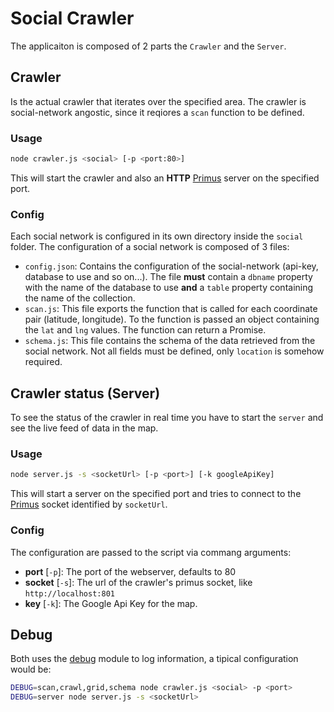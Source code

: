 # Social Crawler
The applicaiton is composed of 2 parts the `Crawler` and the `Server`.



## Crawler
Is the actual crawler that iterates over the specified area. The crawler is social-network angostic, since it reqiores a `scan` function to be defined.

### Usage
```sh
node crawler.js <social> [-p <port:80>]
```
This will start the crawler and also an **HTTP** [Primus][primus] server on the specified port.

### Config
Each social network is configured in its own directory inside the `social` folder. The configuration of a social network is composed of 3 files:

* `config.json`: Contains the configuration of the social-network (api-key, database to use and so on...). The file **must** contain a `dbname` property with the name of the database to use **and** a `table` property containing the name of the collection.
* `scan.js`: This file exports the function that is called for each coordinate pair (latitude, longitude). To the function is passed an object containing the `lat` and `lng` values. The function can return a Promise.
* `schema.js`: This file contains the schema of the data retrieved from the social network. Not all fields must be defined, only `location` is somehow required.




## Crawler status (Server)
To see the status of the crawler in real time you have to start the `server` and see the live feed of data in the map.

### Usage
```sh
node server.js -s <socketUrl> [-p <port>] [-k googleApiKey]
```
This will start a server on the specified port and tries to connect to the [Primus][primus] socket identified by `socketUrl`.

### Config
The configuration are passed to the script via commang arguments:

* **port** [`-p`]: The port of the webserver, defaults to 80
* **socket** [`-s`]: The url of the crawler's primus socket, like `http://localhost:801`
* **key** [`-k`]: The Google Api Key for the map.




## Debug
Both uses the [debug][debug] module to log information, a tipical configuration would be:
```sh
DEBUG=scan,crawl,grid,schema node crawler.js <social> -p <port>
DEBUG=server node server.js -s <socketUrl>
```




[primus]: http://primus.io "Primus.io"
[debug]: https://github.com/visionmedia/debug "Debug"